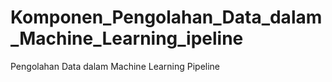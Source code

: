 # Komponen_Pengolahan_Data_dalam_Machine_Learning_ipeline
Pengolahan Data dalam Machine Learning Pipeline
